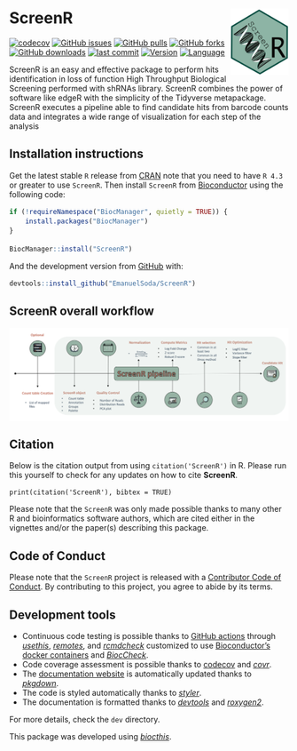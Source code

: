 
<!-- README.md is generated from README.Rmd. Please edit that file -->

# ScreenR <a href='https://emanuelsoda.github.io/ScreenR/'><img src='man/figures/logo.png' align="right" height="120" /></a>

<!-- badges: start -->

[![codecov](https://codecov.io/gh/EmanuelSoda/ScreenR/branch/master/graph/badge.svg?token=NX5YVRP4L0)](https://codecov.io/gh/EmanuelSoda/ScreenR)
[![GitHub
issues](https://img.shields.io/github/issues/EmanuelSoda/ScreenR)](https://github.com/EmanuelSoda/ScreenR/issues)
[![GitHub
pulls](https://img.shields.io/github/issues-pr/EmanuelSoda/ScreenR)](https://github.com/EmanuelSoda/ScreenR/pulls)
[![GitHub
forks](https://img.shields.io/github/forks/EmanuelSoda/ScreenR?style=social)](https://github.com/EmanuelSoda/ScreenR/network/members)
[![GitHub
downloads](https://img.shields.io/github/downloads/EmanuelSoda/ScreenR/total)]()
[![last
commit](https://img.shields.io/github/last-commit/EmanuelSoda/ScreenR)]()
[![Version](https://img.shields.io/github/r-package/v/EmanuelSoda/ScreenR/master)]()
[![Language](https://img.shields.io/github/languages/top/EmanuelSoda/ScreenR)]()

<!-- badges: end -->

ScreenR is an easy and effective package to perform hits identification
in loss of function High Throughput Biological Screening performed with
shRNAs library. ScreenR combines the power of software like edgeR with
the simplicity of the Tidyverse metapackage. ScreenR executes a pipeline
able to find candidate hits from barcode counts data and integrates a
wide range of visualization for each step of the analysis

## Installation instructions

Get the latest stable `R` release from
[CRAN](http://cran.r-project.org/) note that you need to have `R 4.3` or
greater to use `ScreenR`. Then install `ScreenR` from
[Bioconductor](http://bioconductor.org/) using the following code:

``` r
if (!requireNamespace("BiocManager", quietly = TRUE)) {
    install.packages("BiocManager")
}

BiocManager::install("ScreenR")
```

And the development version from
[GitHub](https://github.com/EmanuelSoda/ScreenR) with:

``` r
devtools::install_github("EmanuelSoda/ScreenR")
```

## ScreenR overall workflow

<img src="man/figures/Pipeline.png" align="top">

## Citation
Below is the citation output from using `citation('ScreenR')` in R. Please run this yourself to check for any updates on how to cite **ScreenR**. 
```{r 'citation', eval = requireNamespace('ScreenR')}
print(citation('ScreenR'), bibtex = TRUE) 
```

Please note that the `ScreenR` was only made possible thanks to many
other R and bioinformatics software authors, which are cited either in
the vignettes and/or the paper(s) describing this package.



## Code of Conduct

Please note that the `ScreenR` project is released with a [Contributor
Code of Conduct](http://bioconductor.org/about/code-of-conduct/). By
contributing to this project, you agree to abide by its terms.

## Development tools

-   Continuous code testing is possible thanks to [GitHub
    actions](https://www.tidyverse.org/blog/2020/04/usethis-1-6-0/)
    through *[usethis](https://CRAN.R-project.org/package=usethis)*,
    *[remotes](https://CRAN.R-project.org/package=remotes)*, and
    *[rcmdcheck](https://CRAN.R-project.org/package=rcmdcheck)*
    customized to use [Bioconductor’s docker
    containers](https://www.bioconductor.org/help/docker/) and
    *[BiocCheck](https://bioconductor.org/packages/3.15/BiocCheck)*.
-   Code coverage assessment is possible thanks to
    [codecov](https://codecov.io/gh) and
    *[covr](https://CRAN.R-project.org/package=covr)*.
-   The [documentation website](http://EmanuelSoda.github.io/ScreenR) is
    automatically updated thanks to
    *[pkgdown](https://CRAN.R-project.org/package=pkgdown)*.
-   The code is styled automatically thanks to
    *[styler](https://CRAN.R-project.org/package=styler)*.
-   The documentation is formatted thanks to
    *[devtools](https://CRAN.R-project.org/package=devtools)* and
    *[roxygen2](https://CRAN.R-project.org/package=roxygen2)*.

For more details, check the `dev` directory.

This package was developed using
*[biocthis](https://bioconductor.org/packages/3.15/biocthis)*.
